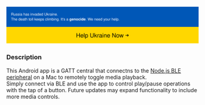 [![Stand With Ukraine](https://raw.githubusercontent.com/vshymanskyy/StandWithUkraine/main/banner2-direct.svg)](https://stand-with-ukraine.pp.ua)

### Description

This Android app is a GATT central that connectns to the [Node.js BLE peripheral](https://github.com/HreshchyshynT/mac-ble-peripheral) on a Mac to remotely toggle media playback.<br>
Simply connect via BLE and use the app to control play/pause operations with the tap of a button. Future updates may expand functionality to include more media controls.


